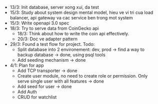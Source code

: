 - 13/3: Init database, server xong xui, da test
- 15/3: Study about system design mental model, hieu ve vi tri cua load balancer, api gateway va cac service ben trong mot system
- 15/3: Write openapi 3.0 spec
- 18/3: Try to serve data from CoinGecko api
    - 18/3: Think about how to write the coin api effectively.
    - 20/3: Doc ve adapter pattern
- 29/3: Found a test flow for project. Todo:
    - Split database into 2 environement: dev, prod -> find a way to backup database -> done, using psql tools
    - Add seeding mechanism -> done
- 4/1: Plan for app
    - Add TCP transporter -> done
    - Create user module, no need to create role or permission. Only serve single user with all features -> done
    - Add seed for user -> done
    - Add Auth
    - CRUD for watchlist
